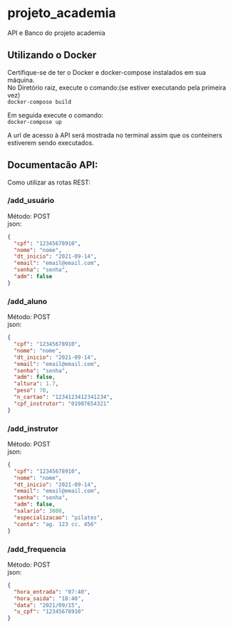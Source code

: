 # projeto_academia

API e Banco do projeto academia

## Utilizando o Docker

Certifique-se de ter o Docker e docker-compose instalados em sua máquina.  
No Diretório raiz, execute o comando:(se estiver executando pela primeira vez)  
`docker-compose build`

Em seguida execute o comando:  
`docker-compose up`

A url de acesso à API será mostrada no terminal assim que os conteiners estiverem sendo executados.

## Documentacão API:

Como utilizar as rotas REST:

### /add_usuário

Método: POST  
json:

```json
{
  "cpf": "12345678910",
  "nome": "nome",
  "dt_inicio": "2021-09-14",
  "email": "email@email.com",
  "senha": "senha",
  "adm": false
}
```

### /add_aluno

Método: POST  
json:

```json
{
  "cpf": "12345678910",
  "nome": "nome",
  "dt_inicio": "2021-09-14",
  "email": "email@email.com",
  "senha": "senha",
  "adm": false,
  "altura": 1.7,
  "peso": 70,
  "n_cartao": "1234123412341234",
  "cpf_instrutor": "01987654321"
}
```

### /add_instrutor

Método: POST  
json:

```json
{
  "cpf": "12345678910",
  "nome": "nome",
  "dt_inicio": "2021-09-14",
  "email": "email@email.com",
  "senha": "senha",
  "adm": false,
  "salario": 3000,
  "especializacao": "pilates",
  "conta": "ag. 123 cc. 456"
}
```

### /add_frequencia

Método: POST  
json:

```json
{
  "hora_entrada": "07:40",
  "hora_saida": "18:40",
  "data": "2021/09/15",
  "u_cpf": "12345678910"
}
```
